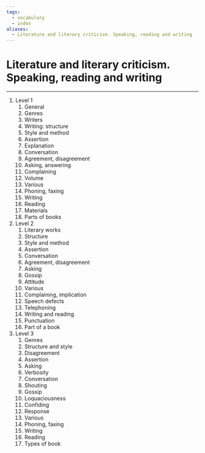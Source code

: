 ```yaml
---
tags:
  - vocabulary
  - index
aliases:
  - Literature and literary criticism. Speaking, reading and writing
---
```

# Literature and literary criticism. Speaking, reading and writing
---
1. Level 1
	1. General
	2. Genres
	3. Writers
	4. Writing: structure
	5. Style and method
	6. Assertion
	7. Explanation
	8. Conversation
	9. Agreement, disagreement
	10. Asking, answering
	11. Complaining
	12. Volume
	13. Various
	14. Phoning, faxing
	15. Writing
	16. Reading
	17. Materials
	18. Parts of books
2. Level 2
	1. Literary works
	2. Structure
	3. Style and method
	4. Assertion
	5. Conversation
	6. Agreement, disagreement
	7. Asking
	8. Gossip
	9. Attitude
	10. Various
	11. Complaining, implication
	12. Speech defects
	13. Telephoning
	14. Writing and reading
	15. Punctuation
	16. Part of a book
3. Level 3
	1. Genres
	2. Structure and style
	3. Disagreement
	4. Assertion
	5. Asking
	6. Verbosity
	7. Conversation
	8. Shouting
	9. Gossip
	10. Loquaciousness
	11. Confiding
	12. Response
	13. Various
	14. Phoning, faxing
	15. Writing
	16. Reading
	17. Types of book